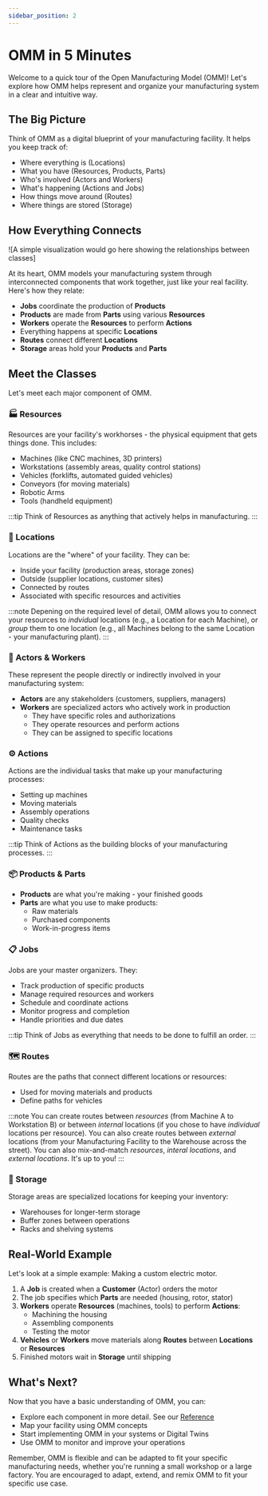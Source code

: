 ```yaml
---
sidebar_position: 2
---
```


# OMM in 5 Minutes

Welcome to a quick tour of the Open Manufacturing Model (OMM)! Let's explore how OMM helps represent and organize your manufacturing system in a clear and intuitive way.

## The Big Picture

Think of OMM as a digital blueprint of your manufacturing facility. It helps you keep track of:
- Where everything is (Locations)
- What you have (Resources, Products, Parts)
- Who's involved (Actors and Workers)
- What's happening (Actions and Jobs)
- How things move around (Routes)
- Where things are stored (Storage)

## How Everything Connects

![A simple visualization would go here showing the relationships between classes]


At its heart, OMM models your manufacturing system through interconnected components that work together, just like your real facility. Here's how they relate:

- **Jobs** coordinate the production of **Products**
- **Products** are made from **Parts** using various **Resources**
- **Workers** operate the **Resources** to perform **Actions**
- Everything happens at specific **Locations**
- **Routes** connect different **Locations**
- **Storage** areas hold your **Products** and **Parts**

## Meet the Classes

Let's meet each major component of OMM.

### 🏭 Resources
Resources are your facility's workhorses - the physical equipment that gets things done. This includes:
- Machines (like CNC machines, 3D printers)
- Workstations (assembly areas, quality control stations)
- Vehicles (forklifts, automated guided vehicles)
- Conveyors (for moving materials)
- Robotic Arms
- Tools (handheld equipment)

:::tip
Think of Resources as anything that actively helps in manufacturing.
:::

### 📍 Locations
Locations are the "where" of your facility. They can be:
- Inside your facility (production areas, storage zones)
- Outside (supplier locations, customer sites)
- Connected by routes
- Associated with specific resources and activities

:::note
Depening on the required level of detail, OMM allows you to connect your resources to *indvidual* locations (e.g., a Location for each Machine), or *group* them to one location (e.g., all Machines belong to the same Location - your manufacturing plant). 
:::

### 👥 Actors & Workers
These represent the people directly or indirectly involved in your manufacturing system:
- **Actors** are any stakeholders (customers, suppliers, managers)
- **Workers** are specialized actors who actively work in production
  - They have specific roles and authorizations
  - They operate resources and perform actions
  - They can be assigned to specific locations

### ⚙️ Actions
Actions are the individual tasks that make up your manufacturing processes:
- Setting up machines
- Moving materials
- Assembly operations
- Quality checks
- Maintenance tasks  

:::tip
Think of Actions as the building blocks of your manufacturing processes.
:::

### 📦 Products & Parts
- **Products** are what you're making - your finished goods
- **Parts** are what you use to make products:
  - Raw materials
  - Purchased components
  - Work-in-progress items

### 📋 Jobs
Jobs are your master organizers. They:
- Track production of specific products
- Manage required resources and workers
- Schedule and coordinate actions
- Monitor progress and completion
- Handle priorities and due dates

:::tip
Think of Jobs as everything that needs to be done to fulfill an order.
:::

### 🗺️ Routes
Routes are the paths that connect different locations or resources:
- Used for moving materials and products
- Define paths for vehicles

:::note
You can create routes between *resources* (from Machine A to Workstation B) or between *internal* locations (if you chose to have *individual* locations per resource). You can also create routes between *external* locations (from your Manufacturing Facility to the Warehouse across the street). You can also mix-and-match *resources*, *interal locations*, and *external locations*. It's up to you!
:::

### 🏪 Storage
Storage areas are specialized locations for keeping your inventory:
- Warehouses for longer-term storage
- Buffer zones between operations
- Racks and shelving systems

## Real-World Example

Let's look at a simple example: Making a custom electric motor.

1. A **Job** is created when a **Customer** (Actor) orders the motor
2. The job specifies which **Parts** are needed (housing, rotor, stator)
3. **Workers** operate **Resources** (machines, tools) to perform **Actions**:
   - Machining the housing
   - Assembling components
   - Testing the motor
4. **Vehicles** or **Workers** move materials along **Routes** between **Locations** or **Resources**
5. Finished motors wait in **Storage** until shipping


## What's Next?

Now that you have a basic understanding of OMM, you can:
- Explore each component in more detail. See our [Reference](/docs/classes/index.md)
- Map your facility using OMM concepts
- Start implementing OMM in your systems or Digital Twins
- Use OMM to monitor and improve your operations

Remember, OMM is flexible and can be adapted to fit your specific manufacturing needs, whether you're running a small workshop or a large factory. You are encouraged to adapt, extend, and remix OMM to fit your specific use case. 